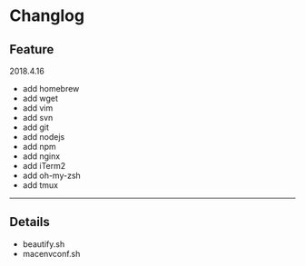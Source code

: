 # Changlog
## Feature
2018.4.16

- add homebrew
- add wget
- add vim
- add svn
- add git
- add nodejs
- add npm
- add nginx
- add iTerm2
- add oh-my-zsh
- add tmux

---

## Details

- beautify.sh 
- macenvconf.sh